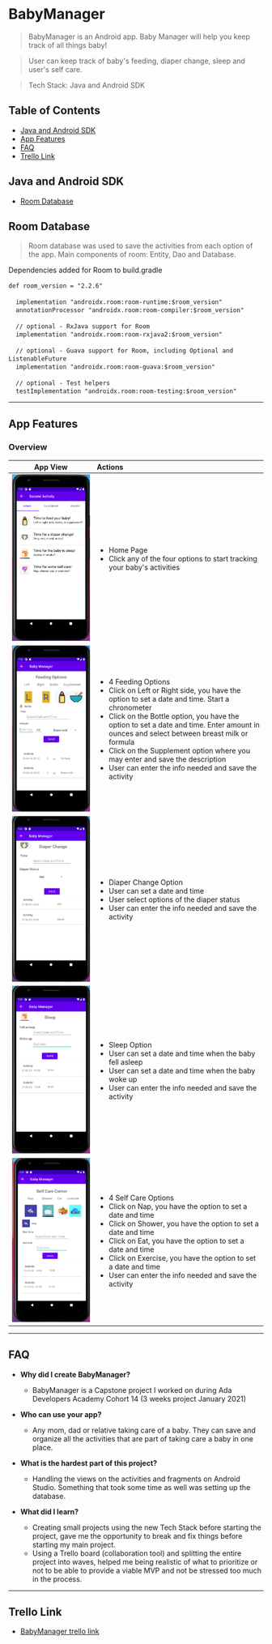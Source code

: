 # BabyManager

> BabyManager is an Android app. Baby Manager will help you keep track of all things baby! 

> User can keep track of baby's feeding, diaper change, sleep and user's self care.

> Tech Stack: Java and Android SDK

## Table of Contents
- [Java and Android SDK ](#java-and-android-sdk)
- [App Features](#app-features)
- [FAQ](#faq)
- [Trello Link](#trello-link)

## Java and Android SDK 

- [Room Database](#room-database)

## Room Database
> Room database was used to save the activities from each option of the app. Main components of room: Entity, Dao and Database. 

Dependencies added for Room to build.gradle
```shell
def room_version = "2.2.6"

  implementation "androidx.room:room-runtime:$room_version"
  annotationProcessor "androidx.room:room-compiler:$room_version"

  // optional - RxJava support for Room
  implementation "androidx.room:room-rxjava2:$room_version"

  // optional - Guava support for Room, including Optional and ListenableFuture
  implementation "androidx.room:room-guava:$room_version"

  // optional - Test helpers
  testImplementation "androidx.room:room-testing:$room_version"
```
---

## App Features

### Overview

App View | Actions|
--- | :--- | 
![Home Page](Documentation/homescreen.png) | <ul><li>Home Page</li><li>Click any of the four options to start tracking your baby's activities</li></ul>|
![Feeding Options](Documentation/Feedingscreen.png)| <ul><li>4 Feeding Options</li><li>Click on Left or Right side, you have the option to set a date and time. Start a chronometer</li><li>Click on the Bottle option, you have the option to set a date and time. Enter amount in ounces and select between breast milk or formula</li><li>Click on the Supplement option where you may enter and save the description</li><li>User can enter the info needed and save the activity</li></ul>|
![Diaper Change Option](Documentation/diaperscreen.png) | <ul><li>Diaper Change Option</li><li>User can set a date and time</li><li>User select options of the diaper status</li><li>User can enter the info needed and save the activity</li></ul>|
![Sleep Option](Documentation/sleepscreen.png) | <ul><li>Sleep Option</li><li>User can set a date and time when the baby fell asleep</li><li>User can set a date and time when the baby woke up</li><li>User can enter the info needed and save the activity</li></ul>|
![Self Care Corner](Documentation/selfcarescreen.png) | <ul><li>4 Self Care Options</li><li>Click on Nap, you have the option to set a date and time</li><li>Click on Shower, you have the option to set a date and time</li><li>Click on Eat, you have the option to set a date and time</li><li>Click on Exercise, you have the option to set a date and time</li><li>User can enter the info needed and save the activity</li></ul>|

---

## FAQ

- **Why did I create BabyManager?**
    - BabyManager is a Capstone project I worked on during Ada Developers Academy Cohort 14 (3 weeks project January 2021)

- **Who can use your app?**
    - Any mom, dad or relative taking care of a baby. They can save and organize all the activities that are part of taking care a baby in one place.

- **What is the hardest part of this project?**
    - Handling the views on the activities and fragments on Android Studio. Something that took some time as well was setting up the database.

- **What did I learn?**
    - Creating small projects using the new Tech Stack before starting the project, gave me the opportunity to break and fix things before starting my main project.
    - Using a Trello board (collaboration tool) and splitting the entire project  into waves, helped me being realistic of what to prioritize or not to be able to provide a viable MVP and not be stressed too much in the process.


---

## Trello Link
- [BabyManager trello link](https://trello.com/b/BQVyHWZC/gessicas-capstone)
